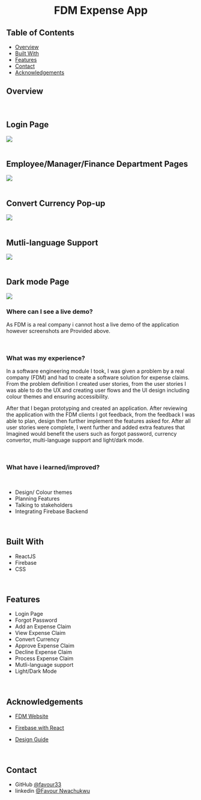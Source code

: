 <!-- Please update value in the {}  -->

<h1 align="center">FDM Expense App</h1>

<!-- <div align="center">
   Solution for a challenge from  <a href="http://devchallenges.io" target="_blank">Devchallenges.io</a>.
</div> -->

<div align="center">
  <h3>
    <!-- <a href="#"
    target="_blank">
      Live Demo
    </a> -->
    <!-- <span> | </span>
    <a href="https://github.com/favour33/error-404">
      Code 
    </a> -->
    <!-- <span> | </span>
    <a href="https://devchallenges.io/challenges/wBunSb7FPrIepJZAg0sY">
      Challenge
    </a> -->
  </h3>
</div>

<!-- TABLE OF CONTENTS -->

## Table of Contents

- [Overview](#overview)
- [Built With](#built-with)
- [Features](#features)
- [Contact](#contact)
- [Acknowledgements](#acknowledgements)

<!-- OVERVIEW -->

## Overview

<br />

<h2>Login Page</h2>
<img src="images/login.png">
<br />
<br />
<h2>Employee/Manager/Finance Department Pages</h2>
<img src="images/main-pages.png">
<br />
<br />
<h2>Convert Currency Pop-up</h2>
<img src="images/convert.png">
<br />
<br />
<h2>Mutli-language Support</h2>
<img src="images/multi-lan-support.png">
<br />
<br />
<h2>Dark mode Page</h2>
<img src="images/dark-mode.png">

<br />

### Where can I see a live demo?

As FDM is a real company i cannot host a live demo of the application however screenshots are Provided above.

<br />

### What was my experience? <br />

In a software engineering module I took, I was given a problem by a real company (FDM) and had to create a software solution for expense claims. From the problem definition I created user stories, from the user stories I was able to do the UX and creating user flows and the UI design including colour themes and ensuring accessibility.

After that I began prototyping and created an application. After reviewing the application with the FDM clients I got feedback, from the feedback I was able to plan, design then further implement the features asked for. After all user stories were complete, I went further and added extra features that Imagined would benefit the users such as forgot password, currency convertor, multi-language support and light/dark mode.

<br />

### What have i learned/improved?<br />

<br />

- Design/ Colour themes
- Planning Features
- Talking to stakeholders
- Integrating Firebase Backend

<br />

## Built With

<!-- This section should list any major frameworks that you built your project using. Here are a few examples.-->

- ReactJS
- Firebase
- CSS

<br />

## Features

<!-- List the features of your application or follow the template. Don't share the figma file here :) -->

- Login Page
- Forgot Password
- Add an Expense Claim
- View Expense Claim
- Convert Currency
- Approve Expense Claim
- Decline Expense Claim
- Process Expense Claim
- Mutli-language support
- Light/Dark Mode

<br />

## Acknowledgements

<!-- This section should list any articles or add-ons/plugins that helps you to complete the project. This is optional but it will help you in the future. For exmpale -->

- [FDM Website](https://www.fdmgroup.com)
- [Firebase with React](https://www.pluralsight.com/guides/using-firebase-with-react-and-redux)

- [Design Guide](https://www.checklist.design)

<br />

## Contact

<!-- - Website [your-website.com](https://{your-web-site-link}) -->

- GitHub [@favour33](https://github.com/favour33)
- linkedin [@Favour Nwachukwu](https://www.linkedin.com/in/fn84/})
